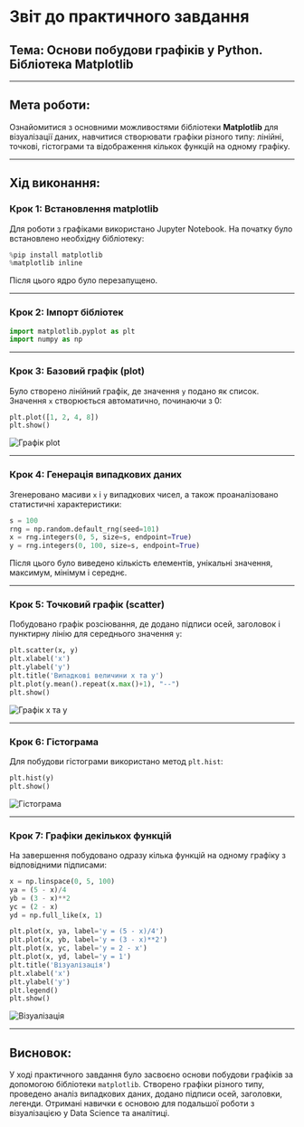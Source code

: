 # Звіт до практичного завдання

## Тема: Основи побудови графіків у Python. Бібліотека Matplotlib

---

## Мета роботи:

Ознайомитися з основними можливостями бібліотеки **Matplotlib** для візуалізації даних, навчитися створювати графіки різного типу: лінійні, точкові, гістограми та відображення кількох функцій на одному графіку.

---

## Хід виконання:

### Крок 1: Встановлення matplotlib

Для роботи з графіками використано Jupyter Notebook.
На початку було встановлено необхідну бібліотеку:

```python
%pip install matplotlib
%matplotlib inline
```

Після цього ядро було перезапущено.

---

### Крок 2: Імпорт бібліотек

```python
import matplotlib.pyplot as plt
import numpy as np
```

---

### Крок 3: Базовий графік (plot)

Було створено лінійний графік, де значення `y` подано як список. Значення `x` створюється автоматично, починаючи з 0:

```python
plt.plot([1, 2, 4, 8])
plt.show()
```
![Графік plot](./matplotlib_basics_solomia/screenshots/plt.plot.png)


---

### Крок 4: Генерація випадкових даних

Згенеровано масиви `x` і `y` випадкових чисел, а також проаналізовано статистичні характеристики:

```python
s = 100
rng = np.random.default_rng(seed=101)
x = rng.integers(0, 5, size=s, endpoint=True)
y = rng.integers(0, 100, size=s, endpoint=True)
```

Після цього було виведено кількість елементів, унікальні значення, максимум, мінімум і середнє.

---

### Крок 5: Точковий графік (scatter)

Побудовано графік розсіювання, де додано підписи осей, заголовок і пунктирну лінію для середнього значення `y`:

```python
plt.scatter(x, y)
plt.xlabel('x')
plt.ylabel('y')
plt.title('Випадкові величини x та y')
plt.plot(y.mean().repeat(x.max()+1), "--")
plt.show()
```

![Графік x та y](./matplotlib_basics_solomia/screenshots/xy.png)



---

### Крок 6: Гістограма

Для побудови гістограми використано метод `plt.hist`:

```python
plt.hist(y)
plt.show()
```
![Гістограма](./matplotlib_basics_solomia/screenshots/histogram.png)


---

### Крок 7: Графіки декількох функцій

На завершення побудовано одразу кілька функцій на одному графіку з відповідними підписами:

```python
x = np.linspace(0, 5, 100)
ya = (5 - x)/4
yb = (3 - x)**2
yc = (2 - x)
yd = np.full_like(x, 1)

plt.plot(x, ya, label='y = (5 - x)/4')
plt.plot(x, yb, label='y = (3 - x)**2')
plt.plot(x, yc, label='y = 2 - x')
plt.plot(x, yd, label='y = 1')
plt.title('Візуалізація')
plt.xlabel('x')
plt.ylabel('y')
plt.legend()
plt.show()
```

![Візуалізація](./matplotlib_basics_solomia/screenshots/visualization.png)



---

## Висновок:

У ході практичного завдання було засвоєно основи побудови графіків за допомогою бібліотеки `matplotlib`. Створено графіки різного типу, проведено аналіз випадкових даних, додано підписи осей, заголовки, легенди. Отримані навички є основою для подальшої роботи з візуалізацією у Data Science та аналітиці.


